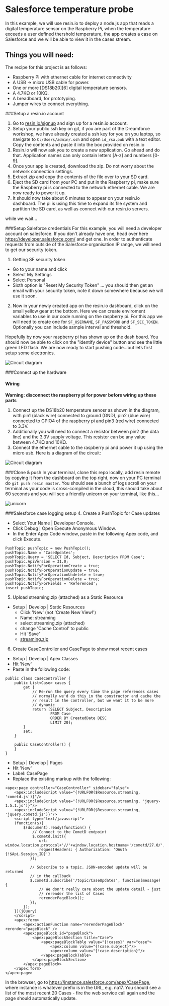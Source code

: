# Salesforce temperature probe
In this example, we will use resin.io to deploy a node.js app that reads a digital temperature sensor on the Raspberry Pi, when the temperature exceeds a user defined thershold temperature, the app creates a case on Salesforce and we will be able to view it in the cases stream.

## Things you will need:

The recipe for this project is as follows:

* Raspberry Pi with ethernet cable for internet connectivity 
* A USB -> micro USB cable for power.
* One or more [DS18b20][6] digital temperature sensors.
* A 4.7KΩ or 10KΩ.
* A breadboard, for prototyping.
* Jumper wires to connect everything.

###Setup a resin.io account
1. Go to [resin.io/signup](https://alpha.resin.io/signup) and sign up for a resin.io account.
1. Setup your public ssh key on git, if you are part of the Dreamforce workshop, we have already created a ssh key for you on you laptop, so navigate to `C:/Users/admin/.ssh` and open `id_rsa.pub` with a text editor. Copy the contents and paste it into the box provided on resin.io
2. Resin.io will now ask you to create a new application. Go ahead and do that. Application names can only contain letters [A-z] and numbers [0-9].
3. Once your app is created, download the zip. Do not worry about the network connection settings.
4. Extract zip and copy the contents of the file over to your SD card.
5. Eject the SD card from your PC and put in the Raspberry pi, make sure the Raspberry pi is connected to the network ethernet cable. We are now ready to power it up.
6. It should now take about 6 minutes to appear on your resin.io dashboard. The pi is using this time to expand its file system and partition the SD card, as well as connect with our resin.io servers.

while we wait...

###Setup Saleforce credentials
For this example, you will need a developer account on salesforce. If you don't already have one, head over here https://developer.salesforce.com/ and get one.
In order to authenticate requests from outside of the Salesforce organisation IP range, we will need to get our security token.
1. Getting SF security token
 + Go to your name and click
 + Select My Settings
 + Select Personal
 + Sixth option is "Reset My Security Token"
... you should then get an email with your security token, note it down somewhere because we will use it soon.

2. Now in your newly created app on the resin.io dashboard, click on the small yellow gear at the bottom. Here we can create enviroment variables to use in our code running on the raspberry pi. For this app we will need to create one for `SF_USERNAME`, `SF_PASSWORD` and `SF_SEC_TOKEN`. Optionally you can include sample interval and threshold.

Hopefully by now your raspberry pi has shown up on the dash board. You should now be able to click on the "identify device" button and see the little green LED flash. We are now ready to start pushing code...but lets first setup some electronics.

![Circuit diagram](/docs/images/env_vars.png)

###Connect up the hardware
#### Wiring

**Warning: disconnect the raspberry pi for power before wiring up these parts**

1. Connect up the DS18b20 temperature senosr as shown in the diagram, with pin1 (black wire) connected to ground (GND), pin2 (blue wire) connected to GPIO4 of the raspberry pi and pin3 (red wire) connected to 3.3V. 
1. Additionally you will need to connect a resistor between pin2 (the data line) and the 3.3V supply voltage. This resistor can be any value between 4.7KΩ and 10KΩ.
1. Connect the ethernet cable to the raspberry pi and power it up using the micro usb.
Here is a diagram of the circuit:

![Circuit diagram](/docs/images/diagram.png)


###Clone & push
In your terminal, clone this repo locally, add resin remote by copying it from the dashboard on the top right, now on your PC terminal do `git push resin master`.
You should see a bunch of logs scroll on your terminal as your code is cross-compiled in the cloud, this should take about 60 seconds and you will see a friendly unicorn on your terminal, like this...

![unicorn](/docs/images/unicorn.png)


###Salesforce case logging setup
4. Create a PushTopic for Case updates

 - Select Your Name | Developer Console.
 - Click Debug | Open Execute Anonymous Window.
 - In the Enter Apex Code window, paste in the following Apex code, and click Execute.

```
PushTopic pushTopic = new PushTopic();
pushTopic.Name = 'CaseUpdates';
pushTopic.Query = 'SELECT Id, Subject, Description FROM Case';
pushTopic.ApiVersion = 31.0;
pushTopic.NotifyForOperationCreate = true;
pushTopic.NotifyForOperationUpdate = true;
pushTopic.NotifyForOperationUndelete = true;
pushTopic.NotifyForOperationDelete = true;
pushTopic.NotifyForFields = 'Referenced';
insert pushTopic;
```

5. Upload streaming.zip (attached) as a Static Resource
 - Setup | Develop | Static Resources
   - Click 'New' (not 'Create New View!')
   - Name: streaming
   - select streaming.zip (attached)
   - change 'Cache Control' to public
   - Hit 'Save'
   - [streaming.zip](https://dl.dropboxusercontent.com/u/9795699/streaming.zip "streaming.zip") 

6. Create CaseController and CasePage to show most recent cases
 - Setup | Develop | Apex Classes
 - Hit 'New'
 - Paste in the following code:

```
public class CaseController {
    public List<Case> cases {
        get {
            // Re-run the query every time the page references cases
            // normally we'd do this in the constructor and cache the
            // result in the controller, but we want it to be more
            // dynamic
            return [SELECT Subject, Description 
                    FROM Case
                    ORDER BY CreatedDate DESC
                    LIMIT 20];
        } 
        set;
    }
    
    public CaseController() {
    }
}
```

 - Setup | Develop | Pages
 - Hit 'New'
 - Label: CasePage
 - Replace the existing markup with the following:

```
<apex:page controller="CaseController" sidebar="false">
    <apex:includeScript value="{!URLFOR($Resource.streaming, 'cometd.js')}"/>
    <apex:includeScript value="{!URLFOR($Resource.streaming, 'jquery-1.5.1.js')}"/>
    <apex:includeScript value="{!URLFOR($Resource.streaming, 'jquery.cometd.js')}"/>
    <script type="text/javascript">
    (function($){
        $(document).ready(function() {
            // Connect to the CometD endpoint
            $.cometd.init({
               url: window.location.protocol+'//'+window.location.hostname+'/cometd/27.0/',
               requestHeaders: { Authorization: 'OAuth {!$Api.Session_ID}'}
           });

           // Subscribe to a topic. JSON-encoded update will be returned
           // in the callback
           $.cometd.subscribe('/topic/CaseUpdates', function(message) {
               // We don't really care about the update detail - just
               // rerender the list of Cases
               rerenderPageBlock();
           });
        });
    })(jQuery)
    </script>
    <apex:form>
        <apex:actionFunction name="rerenderPageBlock" rerender="pageBlock" />
        <apex:pageBlock id="pageBlock">
            <apex:pageBlockSection title="Case">
                <apex:pageBlockTable value="{!cases}" var="case">
                    <apex:column value="{!case.subject}"/>
                    <apex:column value="{!case.description}"/>
                </apex:pageBlockTable>
            </apex:pageBlockSection>
        </apex:pageBlock>
    </apex:form>
</apex:page>
```

In the browser, go to https://instance.salesforce.com/apex/CasePage, where instance is whatever prefix is in the URL, e.g. na17. You should see a list of the most recent 20 Cases - fire the web service call again and the page should automatically update.
